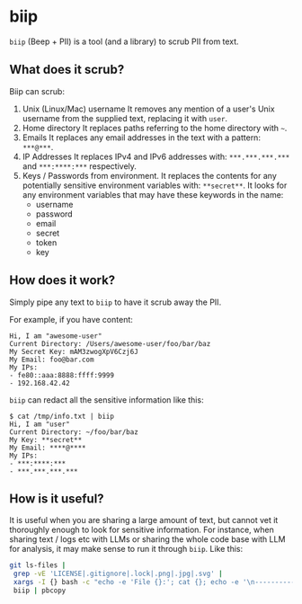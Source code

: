 # biip
`biip` (Beep + PII) is a tool (and a library) to scrub PII from text.

## What does it scrub?
Biip can scrub:

 1. Unix (Linux/Mac) username
    It removes any mention of a user's Unix username from the supplied text,
    replacing it with `user`.
 2. Home directory
    It replaces paths referring to the home directory with `~`.
 3. Emails
    It replaces any email addresses in the text with a pattern: `***@***`.
 4. IP Addresses
    It replaces IPv4 and IPv6 addresses with: `***.***.***.***` and `***:****:***` respectively.
 5. Keys / Passwords from environment.
    It replaces the contents for any potentially sensitive environment variables
    with: `**secret**`. It looks for any environment variables that may have
    these keywords in the name:
    - username
    - password
    - email
    - secret
    - token
    - key

## How does it work?
Simply pipe any text to `biip` to have it scrub away the PII.

For example, if you have content:
```
Hi, I am "awesome-user"
Current Directory: /Users/awesome-user/foo/bar/baz
My Secret Key: mAM3zwogXpV6Czj6J
My Email: foo@bar.com
My IPs:
- fe80::aaa:8888:ffff:9999
- 192.168.42.42
```
`biip` can redact all the sensitive information like this:
```
$ cat /tmp/info.txt | biip
Hi, I am "user"
Current Directory: ~/foo/bar/baz
My Key: **secret**
My Email: ****@****
My IPs:
- ***:****:***
- ***.***.***.***
```

## How is it useful?
It is useful when you are sharing a large amount of text, but cannot vet it
thoroughly enough to look for sensitive information. For instance, when sharing
text / logs etc with LLMs or sharing the whole code base with LLM for analysis,
it may make sense to run it through `biip`. Like this:

```bash
git ls-files |
 grep -vE 'LICENSE|.gitignore|.lock|.png|.jpg|.svg' |
 xargs -I {} bash -c "echo -e 'File {}:'; cat {}; echo -e '\n-----------------'" |
 biip | pbcopy
```
